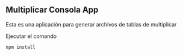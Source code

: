 ## Multiplicar Consola App

Esta es una aplicación para generar archivos de tablas de multiplicar

Ejecutar el comando

```
npm install
```